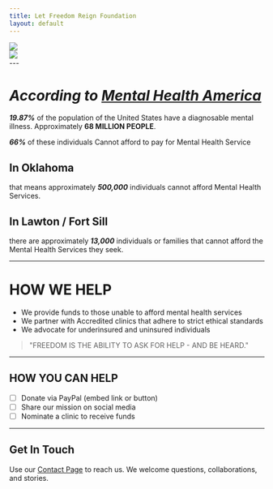 ```yaml
---
title: Let Freedom Reign Foundation
layout: default
---
```

<div class="hero-container">
  <img id="hero-banner" src="/lfrf-mock/assets/graphics/hero_banner/lfrf-hero_banner-key.png" class="hero-banner" />
</div>

<div class="sub-banner-container">
  <img src="/lfrf-mock/assets/graphics/sub_banner/lfrf-sub_banner.png"  class="sub-banner" />
</div>
---

# ***According to [Mental Health America](https://mhanational.org/resources/quick-facts-and-statistics-about-mental-health/)***
 
 ***19.87%*** of the population of the United States have a diagnosable mental illness. Approximately **68 MILLION PEOPLE**.

***66%*** of these individuals Cannot afford to pay for Mental Health Service

## **In Oklahoma**
that means approximately ***500,000*** individuals cannot afford Mental Health Services.

## **In Lawton / Fort Sill**
there are approximately ***13,000*** individuals or families that cannot afford the Mental Health Services they seek.

---

# **HOW WE HELP**

- We provide funds to those unable to afford mental health services
- We partner with Accredited clinics that adhere to strict ethical standards 
- We advocate for underinsured and uninsured individuals  

> "FREEDOM IS THE ABILITY TO ASK FOR HELP - AND BE HEARD."

---

## HOW YOU CAN HELP

- [ ] Donate via PayPal (embed link or button)  
- [ ] Share our mission on social media  
- [ ] Nominate a clinic to receive funds  

---

## Get In Touch

Use our [Contact Page](/lfrf-mock/contact) to reach us. We welcome questions, collaborations, and stories.

